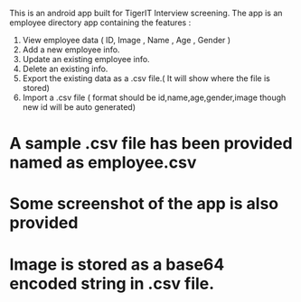 
This is an android app built for TigerIT Interview screening. The app is an employee directory app containing the features :

1. View employee data ( ID, Image , Name , Age , Gender )
2. Add a  new employee info.
3. Update an existing employee info.
4. Delete an existing info.
5. Export the existing data as a .csv file.( It will show where the file is stored)
6. Import a .csv file ( format should be id,name,age,gender,image  though new id will be auto generated) 

# A sample .csv file has been provided named as employee.csv
# Some screenshot of the app is also provided
# Image is stored as a base64 encoded string in .csv file.

